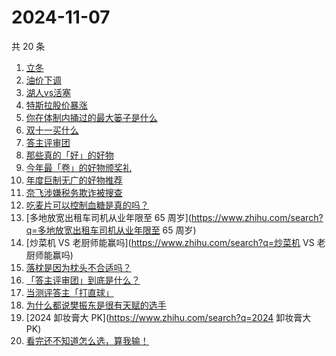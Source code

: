 # 2024-11-07

共 20 条

<!-- BEGIN ZHIHUSEARCH -->
<!-- 最后更新时间 Thu Nov 07 2024 22:19:19 GMT+0800 (China Standard Time) -->
1. [立冬](https://www.zhihu.com/search?q=立冬)
1. [油价下调](https://www.zhihu.com/search?q=油价下调)
1. [湖人vs活塞](https://www.zhihu.com/search?q=湖人vs活塞)
1. [特斯拉股价暴涨](https://www.zhihu.com/search?q=特斯拉股价暴涨)
1. [你在体制内捅过的最大篓子是什么](https://www.zhihu.com/search?q=你在体制内捅过的最大篓子是什么)
1. [双十一买什么](https://www.zhihu.com/search?q=双十一买什么)
1. [答主评审团](https://www.zhihu.com/search?q=答主评审团)
1. [那些真的「好」的好物](https://www.zhihu.com/search?q=那些真的「好」的好物)
1. [今年最「卷」的好物颁奖礼](https://www.zhihu.com/search?q=今年最「卷」的好物颁奖礼)
1. [年度巨制无广的好物推荐](https://www.zhihu.com/search?q=年度巨制无广的好物推荐)
1. [奈飞涉嫌税务欺诈被搜查](https://www.zhihu.com/search?q=奈飞涉嫌税务欺诈被搜查)
1. [吃麦片可以控制血糖是真的吗？](https://www.zhihu.com/search?q=吃麦片可以控制血糖是真的吗？)
1. [多地放宽出租车司机从业年限至 65 周岁](https://www.zhihu.com/search?q=多地放宽出租车司机从业年限至 65 周岁)
1. [炒菜机 VS 老厨师能赢吗](https://www.zhihu.com/search?q=炒菜机 VS 老厨师能赢吗)
1. [落枕是因为枕头不合适吗？](https://www.zhihu.com/search?q=落枕是因为枕头不合适吗？)
1. [「答主评审团」到底是什么？](https://www.zhihu.com/search?q=「答主评审团」到底是什么？)
1. [当测评答主「打直球」](https://www.zhihu.com/search?q=当测评答主「打直球」)
1. [为什么都说樊振东是很有天赋的选手](https://www.zhihu.com/search?q=为什么都说樊振东是很有天赋的选手)
1. [2024 卸妆膏大 PK](https://www.zhihu.com/search?q=2024 卸妆膏大 PK)
1. [看完还不知道怎么选，算我输！](https://www.zhihu.com/search?q=看完还不知道怎么选，算我输！)
<!-- END ZHIHUSEARCH -->
